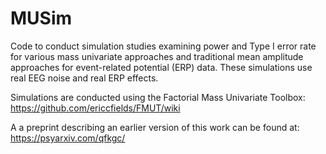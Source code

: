 # MUSim

Code to conduct simulation studies examining power and Type I error rate for various mass univariate approaches and traditional mean amplitude approaches for event-related potential (ERP) data. These simulations use real EEG noise and real ERP effects.

Simulations are conducted using the Factorial Mass Univariate Toolbox:  
https://github.com/ericcfields/FMUT/wiki

A a preprint describing an earlier version of this work can be found at:  
https://psyarxiv.com/qfkgc/
